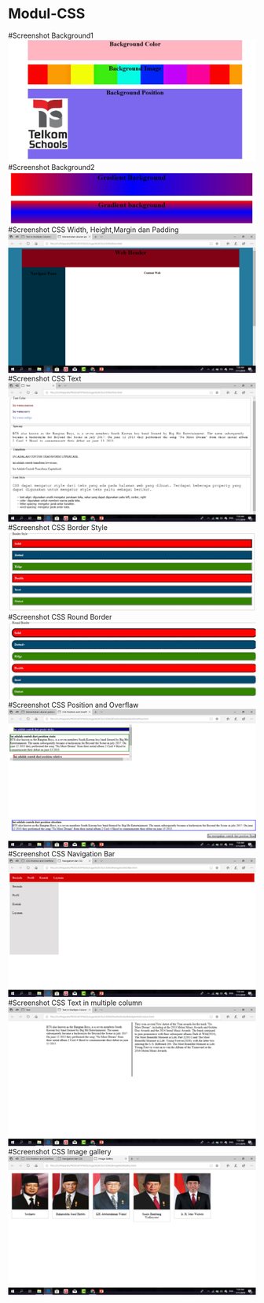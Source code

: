 # Modul-CSS
#Screenshot Background1
![alt](https://github.com/TalithaSevrillaD/Modul-CSS/blob/master/Background1.JPG?raw=true)
#Screenshot Background2
![alt](https://github.com/TalithaSevrillaD/Modul-CSS/blob/master/background2.JPG?raw=true)
#Screenshot CSS Width, Height,Margin dan Padding
![alt](https://github.com/TalithaSevrillaD/Modul-CSS/blob/master/CSS%20width,Height,Margin,Padding.png?raw=true)
#Screenshot CSS Text
![alt](https://github.com/TalithaSevrillaD/Modul-CSS/blob/master/CSS%20Text.png?raw=true)
#Screenshot CSS Border Style
![alt](https://github.com/TalithaSevrillaD/Modul-CSS/blob/master/BorderStyle.JPG?raw=true)
#Screenshot CSS Round Border
![alt](https://github.com/TalithaSevrillaD/Modul-CSS/blob/master/RoundBorder.JPG?raw=true)
#Screenshot CSS Position and Overflaw
![alt](https://github.com/TalithaSevrillaD/Modul-CSS/blob/master/CSS%20Position%20and%20Overflow.png?raw=true)
#Screenshot CSS Navigation Bar
![alt](https://github.com/TalithaSevrillaD/Modul-CSS/blob/master/CSS%20Navigation%20Bar.png?raw=true)
#Screenshot CSS Text in multiple column
![alt](https://github.com/TalithaSevrillaD/Modul-CSS/blob/master/CSS%20Text%20in%20multiple%20column.png?raw=true)
#Screenshot CSS Image gallery
![alt](https://github.com/TalithaSevrillaD/Modul-CSS/blob/master/CSS%20Image%20Gallery.png?raw=true)
